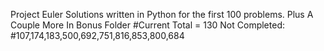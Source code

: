 Project Euler
 Solutions written in Python for the first 100
 problems. 
 Plus A Couple More In Bonus Folder
#Current Total = 130
Not Completed:
#107,174,183,500,692,751,816,853,800,684